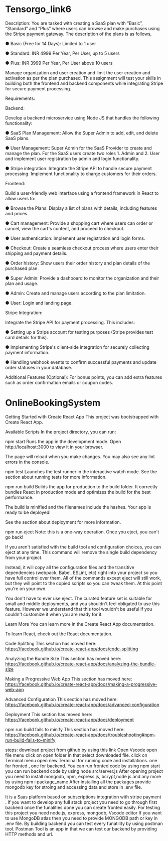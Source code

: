 # Tensorgo_link6

Description:
You are tasked with creating a SaaS plan with “Basic”, “Standard” and “Plus” where users can browse
and make purchases using the Stripe payment gateway.
The description of the plans is as follows,

● Basic (Free for 14 Days): Limited to 1 user

● Standard: INR 4999 Per Year, Per User, up to 5 users

● Plus: INR 3999 Per Year, Per User above 10 users

Manage organization and user creation and limit the user creation and activation as per the plan
purchased.
This assignment will test your skills in building both the frontend and backend components while
integrating Stripe for secure payment processing.

Requirements:

Backend:

Develop a backend microservice using Node JS that handles the following functionality:

● SaaS Plan Management: Allow the Super Admin to add, edit, and delete SaaS plans.

● User Management: Super Admin for the SaaS Provider to create and manage the plan. For the
SaaS users create two roles 1. Admin and 2. User and implement user registration by admin and
login functionality.

● Stripe integration: Integrate the Stripe API to handle secure payment processing. Implement
functionality to charge customers for their orders.

Frontend:

Build a user-friendly web interface using a frontend framework in React to allow users to:

● Browse the Plans: Display a list of plans with details, including features and prices.

● Cart management: Provide a shopping cart where users can order or cancel, view the cart's
content, and proceed to checkout.

● User authentication: Implement user registration and login forms.

● Checkout: Create a seamless checkout process where users enter their shipping and payment
details.

● Order history: Show users their order history and plan details of the purchased plan.

● Super Admin: Provide a dashboard to monitor the organization and their plan and usage.

● Admin: Create and manage users according to the plan limitation.

● User: Login and landing page.

Stripe Integration:

Integrate the Stripe API for payment processing. This includes:

● Setting up a Stripe account for testing purposes (Stripe provides test card details for this).

● Implementing Stripe's client-side integration for securely collecting payment information.

● Handling webhook events to confirm successful payments and update order statuses in your
database.

Additional Features (Optional):
For bonus points, you can add extra features such as order confirmation emails or coupon codes.

# OnlineBookingSystem
Getting Started with Create React App
This project was bootstrapped with Create React App.

Available Scripts
In the project directory, you can run:

npm start
Runs the app in the development mode.
Open http://localhost:3000 to view it in your browser.

The page will reload when you make changes.
You may also see any lint errors in the console.

npm test
Launches the test runner in the interactive watch mode.
See the section about running tests for more information.

npm run build
Builds the app for production to the build folder.
It correctly bundles React in production mode and optimizes the build for the best performance.

The build is minified and the filenames include the hashes.
Your app is ready to be deployed!

See the section about deployment for more information.

npm run eject
Note: this is a one-way operation. Once you eject, you can't go back!

If you aren't satisfied with the build tool and configuration choices, you can eject at any time. This command will remove the single build dependency from your project.

Instead, it will copy all the configuration files and the transitive dependencies (webpack, Babel, ESLint, etc) right into your project so you have full control over them. All of the commands except eject will still work, but they will point to the copied scripts so you can tweak them. At this point you're on your own.

You don't have to ever use eject. The curated feature set is suitable for small and middle deployments, and you shouldn't feel obligated to use this feature. However we understand that this tool wouldn't be useful if you couldn't customize it when you are ready for it.

Learn More
You can learn more in the Create React App documentation.

To learn React, check out the React documentation.

Code Splitting
This section has moved here: https://facebook.github.io/create-react-app/docs/code-splitting

Analyzing the Bundle Size
This section has moved here: https://facebook.github.io/create-react-app/docs/analyzing-the-bundle-size

Making a Progressive Web App
This section has moved here: https://facebook.github.io/create-react-app/docs/making-a-progressive-web-app

Advanced Configuration
This section has moved here: https://facebook.github.io/create-react-app/docs/advanced-configuration

Deployment
This section has moved here: https://facebook.github.io/create-react-app/docs/deployment

npm run build fails to minify
This section has moved here: https://facebook.github.io/create-react-app/docs/troubleshooting#npm-run-build-fails-to-minify


steps:
download project from github by using this link
Open Vscode open file menu click on open folder in that select downloaded file.
click on Terminal menu open new Terminal for running code and installations.
one for fronted , one for backend.
You can run fronted code by using npm start
you can run backend code by using node src/server.js
After opening project you need to install mongodb, npm, express js, bcrypt,node js and any more by using npm i package_name
After installing all the packages provide mongodb key for stroing and accessing data and store in .env file.

 It is a Saas platform based on subscriptions integration with stripe payment .
 If you want to develop any full stack project you need to go through first backend once the funalities done you can create fronted easily.
 For testing this project you need node.js, express, mongodb, Vscode editor
 If you want to use MongoDB atlas then you need to provide MONGODB path or key in .env file.
 By building backend you can test every funatility by using postman tool.
 Postman Tool is an app in that we can test our backend by providing HTTP methods and url.
